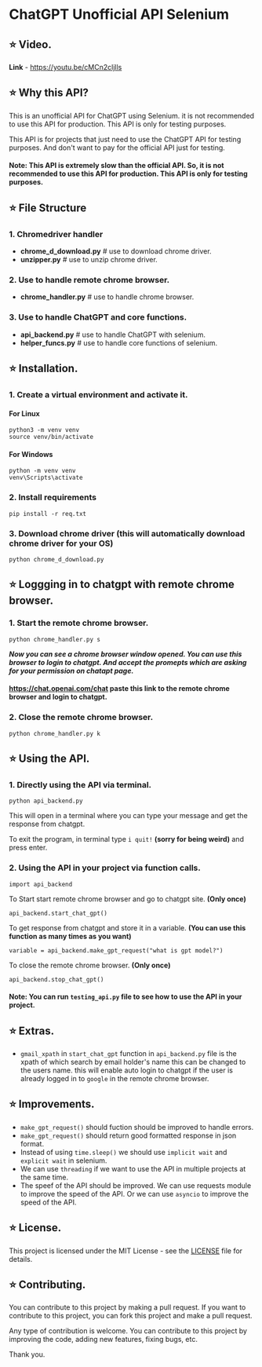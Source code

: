 # ChatGPT Unofficial API Selenium

## ⭐ Video.

**Link** - https://youtu.be/cMCn2cljlls

## ⭐ Why this API?

This is an unofficial API for ChatGPT using Selenium. it is not recommended to use this API for production. This API is only for testing purposes.

This API is for projects that just need to use the ChatGPT API for testing purposes. And don't want to pay for the official API just for testing.

#### **Note**: This API is extremely slow than the official API. So, it is not recommended to use this API for production. This API is only for testing purposes.

## ⭐ File Structure


### 1. Chromedriver handler
* **chrome_d_download.py** # use to download chrome driver.
* **unzipper.py** # use to unzip chrome driver.

### 2. Use to handle remote chrome browser.
* **chrome_handler.py** # use to handle chrome browser.

### 3. Use to handle ChatGPT and core functions.
* **api_backend.py** # use to handle ChatGPT with selenium.
* **helper_funcs.py** # use to handle core functions of selenium.

## ⭐ Installation.

### 1. Create a virtual environment and activate it.
#### For Linux
```
python3 -m venv venv
source venv/bin/activate
```
#### For Windows
```
python -m venv venv
venv\Scripts\activate
```

### 2. Install requirements
```
pip install -r req.txt
```

### 3. Download chrome driver (this will automatically download chrome driver for your OS)
```
python chrome_d_download.py
```

## ⭐ Loggging in to chatgpt with remote chrome browser.

### 1. Start the remote chrome browser.
```
python chrome_handler.py s
```

***Now you can see a chrome browser window opened. You can use this browser to login to chatgpt. And accept the promepts which are asking for your permission on chatapt page.***

#### https://chat.openai.com/chat paste this link to the remote chrome browser and login to chatgpt.

### 2. Close the remote chrome browser.
```
python chrome_handler.py k
```

## ⭐ Using the API.

### 1. Directly using the API via terminal.
```
python api_backend.py
```
This will open in a terminal where you can type your message and get the response from chatgpt.

To exit the program, in terminal type `i quit!` **(sorry for being weird)** and press enter.

### 2. Using the API in your project via function calls.
```
import api_backend
```

To Start start remote chrome browser and go to chatgpt site. **(Only once)**
```
api_backend.start_chat_gpt()
```

To get response from chatgpt and store it in a variable. **(You can use this function as many times as you want)**
```
variable = api_backend.make_gpt_request("what is gpt model?")
```

To close the remote chrome browser. **(Only once)**
```
api_backend.stop_chat_gpt()
```
#### **Note**: You can run `testing_api.py` file to see how to use the API in your project.

## ⭐ Extras.

* `gmail_xpath` in `start_chat_gpt` function in `api_backend.py` file is the xpath of which search by email holder's name this can be changed to the users name. this will enable auto login to chatgpt if the user is already logged in to `google` in the remote chrome browser.

## ⭐ Improvements.

* `make_gpt_request()` should fuction should be improved to handle errors.
* `make_gpt_request()` should return good formatted response in json format.
* Instead of using `time.sleep()` we should use `implicit wait` and `explicit wait` in selenium.
* We can use `threading` if we want to use the API in multiple projects at the same time.
* The speef of the API should be improved. We can use requests module to improve the speed of the API. Or we can use `asyncio` to improve the speed of the API.

## ⭐ License.

This project is licensed under the MIT License - see the [LICENSE](LICENSE) file for details.

## ⭐ Contributing.

You can contribute to this project by making a pull request. If you want to contribute to this project, you can fork this project and make a pull request.

Any type of contribution is welcome. You can contribute to this project by improving the code, adding new features, fixing bugs, etc.

Thank you.
